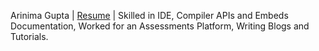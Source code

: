 Arinima Gupta | [Resume](https://drive.google.com/file/d/1NQy5gmhpm6HP0QUj7aKpFGSUP-FrblsB/view?usp=sharing) | Skilled in IDE, Compiler APIs and Embeds Documentation, Worked for an Assessments Platform, Writing Blogs and Tutorials.
